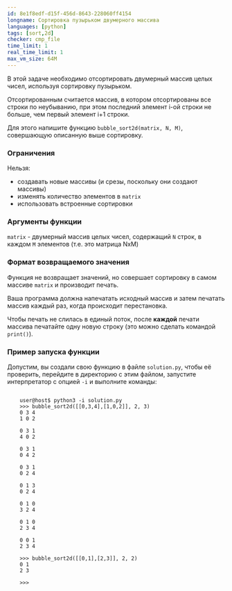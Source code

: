 ```yaml
---
id: 8e1f8edf-d15f-456d-8643-228060ff4154
longname: Сортировка пузырьком двумерного массива
languages: [python]
tags: [sort,2d]
checker: cmp_file
time_limit: 1
real_time_limit: 1
max_vm_size: 64M
---
```



В этой задаче необходимо отсортировать двумерный массив целых чисел, используя сортировку пузырьком.

Отсортированным считается массив, в котором отсортированы все строки по неубыванию, при этом последний элемент i-ой строки не больше, чем первый элемент i+1 строки.

Для этого напишите функцию `bubble_sort2d(matrix, N, M)`, совершающую описанную выше сортировку.

### Ограничения

Нельзя:

- создавать новые массивы (и срезы, поскольку они создают массивы)
- изменять количество элементов в `matrix`
- использовать встроенные сортировки

### Аргументы функции

`matrix` - двумерный массив целых чисел, содержащий `N` строк, в каждом `M` элементов (т.е. это матрица NxM)

### Формат возвращаемого значения

Функция не возвращает значений, но совершает сортировку в самом массиве `matrix` и производит печать.

Ваша программа должна напечатать исходный массив и затем печатать массив каждый раз, когда происходит перестановка.

Чтобы печать не слилась в единый поток, после **каждой** печати массива печатайте одну новую строку (это можно сделать командой `print()`).

### Пример запуска функции

Допустим, вы создали свою функцию в файле `solution.py`, чтобы её проверить, перейдите в директорию с этим файлом, запустите интерпретатор с опцией `-i` и выполните команды:

```

    user@host$ python3 -i solution.py
    >>> bubble_sort2d([[0,3,4],[1,0,2]], 2, 3)
    0 3 4
    1 0 2

    0 3 1
    4 0 2

    0 3 1
    0 4 2

    0 3 1
    0 2 4

    0 1 3
    0 2 4

    0 1 0
    3 2 4

    0 1 0
    2 3 4

    0 0 1
    2 3 4

    >>> bubble_sort2d([[0,1],[2,3]], 2, 2)
    0 1
    2 3

    >>>

```
